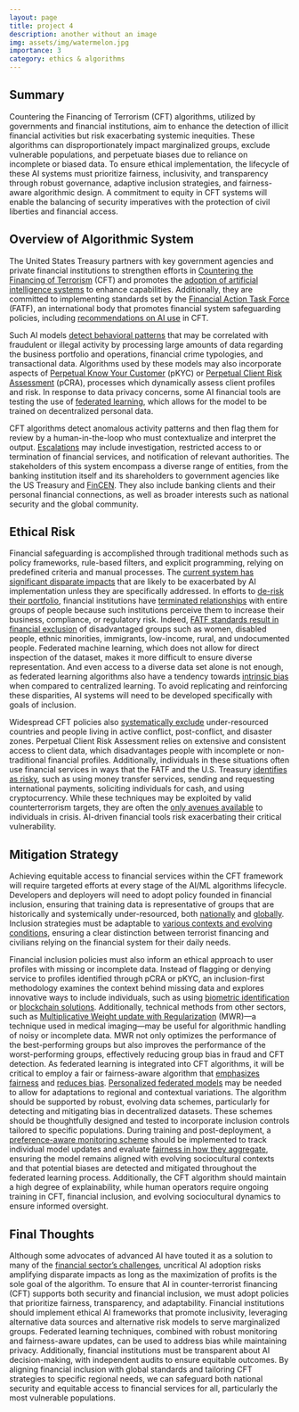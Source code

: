 ```yaml
---
layout: page
title: project 4
description: another without an image
img: assets/img/watermelon.jpg
importance: 3
category: ethics & algorithms
---
```


## Summary
Countering the Financing of Terrorism (CFT) algorithms, utilized by governments and financial institutions, aim to enhance the detection of illicit financial activities but risk exacerbating systemic inequities. These algorithms can disproportionately impact marginalized groups, exclude vulnerable populations, and perpetuate biases due to reliance on incomplete or biased data. To ensure ethical implementation, the lifecycle of these AI systems must prioritize fairness, inclusivity, and transparency through robust governance, adaptive inclusion strategies, and fairness-aware algorithmic design. A commitment to equity in CFT systems will enable the balancing of security imperatives with the protection of civil liberties and financial access.

## Overview of Algorithmic System 
The United States Treasury partners with key government agencies and private financial institutions to strengthen efforts in [Countering the Financing of Terrorism](https://home.treasury.gov/about/offices/terrorism-and-financial-intelligence/office-of-terrorist-financing-and-financial-crimes) (CFT) and promotes the [adoption of artificial intelligence systems](https://home.treasury.gov/system/files/136/Artificial-Intelligence-in-Financial-Services.pdf) to enhance capabilities. Additionally, they are committed to implementing standards set by the [Financial Action Task Force](https://home.treasury.gov/policy-issues/terrorism-and-illicit-finance/financial-action-task-force) (FATF), an international body that promotes financial system safeguarding policies, including [recommendations on AI use](https://www.fatf-gafi.org/en/publications/Digitaltransformation/Digital-transformation.html) in CFT. 
 
Such AI models [detect behavioral patterns](https://www2.deloitte.com/content/dam/Deloitte/jp/Documents/financial-services/bk/en-the-case-for-artificial-intelligence-in-combating-money-laundering-and-terrorist-financing.pdf) that may be correlated with fraudulent or illegal activity by processing large amounts of data regarding the business portfolio and operations, financial crime typologies, and transactional data. Algorithms used by these models may also incorporate aspects of [Perpetual Know Your Customer](https://www.acams.org/en/best-practice-guide-the-path-to-perpetual-kyc#benefits-783e4ff5) (pKYC) or [Perpetual Client Risk Assessment](https://fintech.global/2024/09/23/how-fincens-new-aml-cft-proposal-leverages-ai-for-better-compliance/) (pCRA), processes which dynamically assess client profiles and risk. In response to data privacy concerns, some AI financial tools are testing the use of [federated learning](https://developer.nvidia.com/blog/using-federated-learning-to-bridge-data-silos-in-financial-services/), which allows for the model to be trained on decentralized personal data. 

CFT algorithms detect anomalous activity patterns and then flag them for review by a human-in-the-loop who must contextualize and interpret the output. [Escalations](https://www2.deloitte.com/content/dam/Deloitte/jp/Documents/financial-services/bk/en-the-case-for-artificial-intelligence-in-combating-money-laundering-and-terrorist-financing.pdf) may include investigation, restricted access to or termination of financial services, and notification of relevant authorities. 
The stakeholders of this system encompass a diverse range of entities, from the banking institution itself and its shareholders to government agencies like the US Treasury and [FinCEN](https://www.federalregister.gov/documents/2024/07/03/2024-14414/anti-money-laundering-and-countering-the-financing-of-terrorism-programs). They also include banking clients and their personal financial connections, as well as broader interests such as national security and the global community.

## Ethical Risk
Financial safeguarding is accomplished through traditional methods such as policy frameworks, rule-based filters, and explicit programming, relying on predefined criteria and manual processes. The [current system has significant disparate impacts](https://charityandsecurity.org/system/files/Center%20for%20Global%20Devel%20Unintended%20Consequences%20Nov%202015.pdf) that are likely to be exacerbated by AI implementation unless they are specifically addressed. In efforts to [de-risk their portfolio](https://globalcenter.org/resource/understanding-bank-de-risking-and-its-effects-on-financial-inclusion/), financial institutions have [terminated relationships](https://www.nytimes.com/2023/04/08/your-money/bank-account-suspicious-activity.html) with entire groups of people because such institutions perceive them to increase their business, compliance, or regulatory risk. Indeed, [FATF standards result in financial exclusion](https://www.sciencedirect.com/science/article/pii/S2949791423000404) of disadvantaged groups such as women, disabled people, ethnic minorities, immigrants, low-income, rural, and undocumented people. Federated machine learning, which does not allow for direct inspection of the dataset, makes it more difficult to ensure diverse representation. And even access to a diverse data set alone is not enough, as federated learning algorithms also have a tendency towards [intrinsic bias](https://openreview.net/forum?id=V7CYzdruWdm) when compared to centralized learning. To avoid replicating and reinforcing these disparities, AI systems will need to be developed specifically with goals of inclusion. 

Widespread CFT policies also [systematically exclude](https://international-review.icrc.org/articles/whose-risk-bank-de-risking-and-politics-of-interpretation-and-vulnerability-in-the-mena-916) under-resourced countries and people living in active conflict, post-conflict, and disaster zones. Perpetual Client Risk Assessment relies on extensive and consistent access to client data, which disadvantages people with incomplete or non-traditional financial profiles. Additionally, individuals in these situations often use financial services in ways that the FATF and the U.S. Treasury [identifies as risky](https://home.treasury.gov/news/press-releases/jy2080), such as using money transfer services, sending and requesting international payments, soliciting individuals for cash, and using cryptocurrency. While these techniques may be exploited by valid counterterrorism targets, they are often the [only avenues available](https://charityandsecurity.org/system/files/Center%20for%20Global%20Devel%20Unintended%20Consequences%20Nov%202015.pdf) to individuals in crisis. AI-driven financial tools risk exacerbating their critical vulnerability.  

## Mitigation Strategy
Achieving equitable access to financial services within the CFT framework will require targeted efforts at every stage of the AI/ML algorithms lifecycle. Developers and deployers will need to adopt policy founded in financial inclusion, ensuring that training data is representative of groups that are historically and systemically under-resourced, both [nationally](https://home.treasury.gov/news/press-releases/jy2692) and [globally](https://www.fatf-gafi.org/en/topics/financial-inclusion.html). Inclusion strategies must be adaptable to [various contexts and evolving conditions](https://documents1.worldbank.org/curated/en/780821468333561612/pdf/909540BRI0Box300Inclusion0Sept02014.pdf), ensuring a clear distinction between terrorist financing and civilians relying on the financial system for their daily needs. 

Financial inclusion policies must also inform an ethical approach to user profiles with missing or incomplete data. Instead of flagging or denying service to profiles identified through pCRA or pKYC, an inclusion-first methodology examines the context behind missing data and explores innovative ways to include individuals, such as using [biometric identification](https://www.biometricupdate.com/202412/india-transforming-public-finance-with-digital-identity-and-biometrics) or [blockchain solutions](https://mintblue.com/blockchain-for-financial-inclusion/). Additionally, technical methods from other sectors, such as [Multiplicative Weight update with Regularization](https://arxiv.org/html/2309.07085v2) (MWR)—a technique used in medical imaging—may be useful for algorithmic handling of noisy or incomplete data. MWR not only optimizes the performance of the best-performing groups but also improves the performance of the worst-performing groups, effectively reducing group bias in fraud and CFT detection.
As federated learning is integrated into CFT algorithms, it will be critical to employ a fair or fairness-aware algorithm that [emphasizes fairness](https://www.mdpi.com/2079-9292/13/23/4664#) and [reduces bias](https://dl.acm.org/doi/10.1145/3631455). [Personalized federated models](https://www.sciencedirect.com/science/article/abs/pii/S0957417423033766) may be needed to allow for adaptations to regional and contextual variations. The algorithm should be supported by robust, evolving data schemes, particularly for detecting and mitigating bias in decentralized datasets. These schemes should be thoughtfully designed and tested to incorporate inclusion controls tailored to specific populations. During training and post-deployment, a [preference-aware monitoring scheme](https://arxiv.org/pdf/2404.08973) should be implemented to track individual model updates and evaluate [fairness in how they aggregate](https://arxiv.org/pdf/2405.16585), ensuring the model remains aligned with evolving sociocultural contexts and that potential biases are detected and mitigated throughout the federated learning process. Additionally, the CFT algorithm should maintain a high degree of explainability, while human operators require ongoing training in CFT, financial inclusion, and evolving sociocultural dynamics to ensure informed oversight.

## Final Thoughts
Although some advocates of advanced AI have touted it as a solution to many of the [financial sector’s challenges](https://internationalbanker.com/finance/is-ai-the-cornerstone-for-financial-inclusion/), uncritical AI adoption risks amplifying disparate impacts as long as the maximization of profits is the sole goal of the algorithm. To ensure that AI in counter-terrorist financing (CFT) supports both security and financial inclusion, we must adopt policies that prioritize fairness, transparency, and adaptability. Financial institutions should implement ethical AI frameworks that promote inclusivity, leveraging alternative data sources and alternative risk models to serve marginalized groups. Federated learning techniques, combined with robust monitoring and fairness-aware updates, can be used to address bias while maintaining privacy. Additionally, financial institutions must be transparent about AI decision-making, with independent audits to ensure equitable outcomes. By aligning financial inclusion with global standards and tailoring CFT strategies to specific regional needs, we can safeguard both national security and equitable access to financial services for all, particularly the most vulnerable populations.


